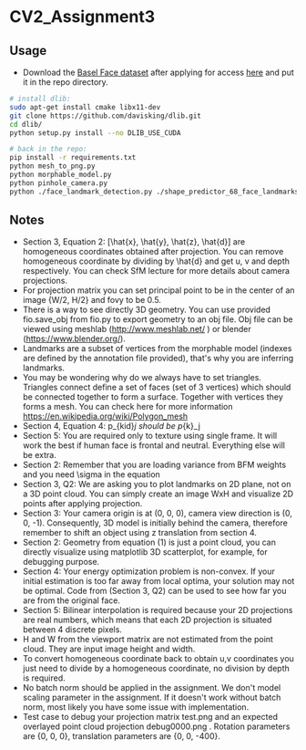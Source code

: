# CV2_Assignment3

## Usage

- Download the [Basel Face dataset](https://faces.dmi.unibas.ch/bfm/bfm2017/restricted/model2017-1_face12_nomouth.h5) after applying for access [here](https://faces.dmi.unibas.ch/bfm/bfm2017.html) and put it in the repo directory.
```bash
# install dlib:
sudo apt-get install cmake libx11-dev
git clone https://github.com/davisking/dlib.git
cd dlib/
python setup.py install --no DLIB_USE_CUDA

# back in the repo:
pip install -r requirements.txt
python mesh_to_png.py
python morphable_model.py
python pinhole_camera.py
python ./face_landmark_detection.py ./shape_predictor_68_face_landmarks.dat ./pics
```

## Notes
- Section 3, Equation 2: [\hat{x}, \hat{y}, \hat{z}, \hat{d}] are homogeneous coordinates obtained after projection. You can remove homogeneous coordinate by dividing by \hat{d} and get u, v and depth respectively. You can check SfM lecture for more details about camera projections.
- For projection matrix you can set principal point to be in the center of an image {W/2, H/2} and fovy to be 0.5.
- There is a way to see directly 3D geometry. You can use provided fio.save_obj from fio.py to export geometry to an obj file. Obj file can be viewed using meshlab (http://www.meshlab.net/ ) or blender (https://www.blender.org/).
- Landmarks are a subset of vertices from the morphable model (indexes are defined by the annotation file provided), that's why you are inferring landmarks.
- You may be wondering why do we always have to set triangles. Triangles connect define a set of faces (set of 3 vertices) which should be connected together to form a surface. Together with vertices they forms a mesh. You can check here for more information https://en.wikipedia.org/wiki/Polygon_mesh
- Section 4, Equation 4: p_{kid}_j should be p_{k}_j
- Section 5: You are required only to texture using single frame. It will work the best if human face is frontal and neutral. Everything else will be extra.
- Section 2: Remember that you are loading variance from BFM weights and you need \sigma in the equation
- Section 3, Q2: We are asking you to plot landmarks on 2D plane, not on a 3D point cloud. You can simply create an image WxH and visualize 2D points after applying projection.
- Section 3: Your camera origin is at (0, 0, 0), camera view direction is (0, 0, -1). Consequently, 3D model is initially behind the camera, therefore remember to shift an object using z translation from section 4.
- Section 2: Geometry from equation (1) is just a point cloud, you can directly visualize using matplotlib 3D scatterplot, for example, for debugging purpose.
- Section 4: Your energy optimization problem is non-convex. If your initial estimation is too far away from local optima, your solution may not be optimal. Code from (Section 3, Q2) can be used to see how far you are from the original face.
- Section 5: Bilinear interpolation is required because your 2D projections are real numbers, which means that each 2D projection is situated between 4 discrete pixels.
- H and W from the viewport matrix are not estimated from the point cloud. They are input image height and width.
- To convert homogeneous coordinate back to obtain u,v coordinates you just need to divide by a homogeneous coordinate, no division by depth is required.
- No batch norm should be applied in the assignment. We don't model scaling parameter in the assignment. If it doesn't work without batch norm, most likely you have some issue with implementation.
- Test case to debug your projection matrix test.png and an expected overlayed point cloud projection debug0000.png . Rotation parameters are {0, 0, 0}, translation parameters are {0, 0, -400}.
